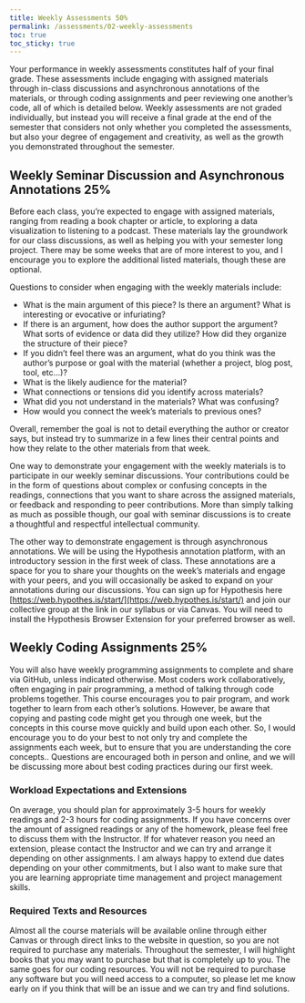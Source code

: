 ```yaml
---
title: Weekly Assessments 50%
permalink: /assessments/02-weekly-assessments
toc: true
toc_sticky: true
---
```


Your performance in weekly assessments constitutes half of your final grade. These assessments include engaging with assigned materials through in-class discussions and asynchronous annotations of the materials, or through coding assignments and peer reviewing one another’s code, all of which is detailed below. Weekly assessments are not graded individually, but instead you will receive a final grade at the end of the semester that considers not only whether you completed the assessments, but also your degree of engagement and creativity, as well as the growth you demonstrated throughout the semester.

## Weekly Seminar Discussion and Asynchronous Annotations 25%

Before each class, you’re expected to engage with assigned materials, ranging from reading a book chapter or article, to exploring a data visualization to listening to a podcast. These materials lay the groundwork for our class discussions, as well as helping you with your semester long project. There may be some weeks that are of more interest to you, and I encourage you to explore the additional listed materials, though these are optional.

Questions to consider when engaging with the weekly materials include:

- What is the main argument of this piece? Is there an argument? What is interesting or evocative or infuriating?
- If there is an argument, how does the author support the argument? What sorts of evidence or data did they utilize? How did they organize the structure of their piece?
- If you didn’t feel there was an argument, what do you think was the author’s purpose or goal with the material (whether a project, blog post, tool, etc…)?
- What is the likely audience for the material?
- What connections or tensions did you identify across materials?
- What did you not understand in the materials? What was confusing?
- How would you connect the week’s materials to previous ones?
  
Overall, remember the goal is not to detail everything the author or creator says, but instead try to summarize in a few lines their central points and how they relate to the other materials from that week. 

One way to demonstrate your engagement with the weekly materials is to participate in our weekly seminar discussions. Your contributions could be in the form of questions about complex or confusing concepts in the readings, connections that you want to share across the assigned materials, or feedback and responding to peer contributions. More than simply talking as much as possible though, our goal with seminar discussions is to create a thoughtful and respectful intellectual community. 

The other way to demonstrate engagement is through asynchronous annotations. We will be using the Hypothesis annotation platform, with an introductory session in the first week of class. These annotations are a space for you to share your thoughts on the week’s materials and engage with your peers, and you will occasionally be asked to expand on your annotations during our discussions. You can sign up for Hypothesis here [https://web.hypothes.is/start/](https://web.hypothes.is/start/) and join our collective group at the link in our syllabus or via Canvas. You will need to install the Hypothesis Browser Extension for your preferred browser as well.

## Weekly Coding Assignments 25%

You will also have weekly programming assignments to complete and share via GitHub, unless indicated otherwise. Most coders work collaboratively, often engaging in pair programming, a method of talking through code problems together. This course encourages you to pair program, and work together to learn from each other’s solutions. However, be aware that copying and pasting code might get you through one week, but the concepts in this course move quickly and build upon each other. So, I would encourage you to do your best to not only try and complete the assignments each week, but to ensure that you are understanding the core concepts.. Questions are encouraged both in person and online, and we will be discussing more about best coding practices during our first week.

### Workload Expectations and Extensions

On average, you should plan for approximately 3-5 hours for weekly readings and 2-3 hours for coding assignments. If you have concerns over the amount of assigned readings or any of the homework, please feel free to discuss them with the Instructor. If for whatever reason you need an extension, please contact the Instructor and we can try and arrange it depending on other assignments. I am always happy to extend due dates depending on your other commitments, but I also want to make sure that you are learning appropriate time management and project management skills.

### Required Texts and Resources

Almost all the course materials will be available online through either Canvas or through direct links to the website in question, so you are not required to purchase any materials. Throughout the semester, I will highlight books that you may want to purchase but that is completely up to you. The same goes for our coding resources. You will not be required to purchase any software but you will need access to a computer, so please let me know early on if you think that will be an issue and we can try and find solutions.
